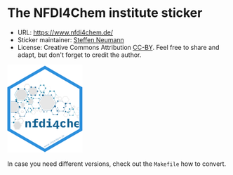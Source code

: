 # The NFDI4Chem institute sticker

* URL: https://www.nfdi4chem.de/
* Sticker maintainer: [Steffen Neumann](https://github.com/sneumann/)
* License: Creative Commons Attribution
  [CC-BY](https://creativecommons.org/licenses/by/4.0/). Feel free to
  share and adapt, but don't forget to credit the author.

<p align = "left">
<img src="./NFDI4Chem.png" height="200">
</p>

In case you need different versions, check out the `Makefile` how to convert.

